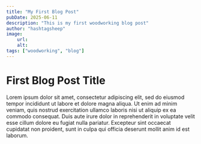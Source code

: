 ```yaml
---
title: "My First Blog Post"
pubDate: 2025-06-11
description: "This is my first woodworking blog post"
author: "hashtagsheep"
image:
    url:
    alt:
tags: ["woodworking", "blog"]
---
```


# First Blog Post Title

Lorem ipsum dolor sit amet, consectetur adipiscing elit, sed do eiusmod tempor incididunt ut labore et dolore magna aliqua. Ut enim ad minim veniam, quis nostrud exercitation ullamco laboris nisi ut aliquip ex ea commodo consequat. Duis aute irure dolor in reprehenderit in voluptate velit esse cillum dolore eu fugiat nulla pariatur. Excepteur sint occaecat cupidatat non proident, sunt in culpa qui officia deserunt mollit anim id est laborum.